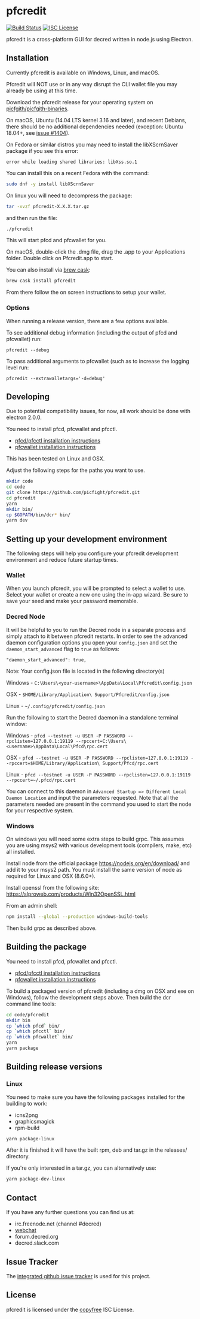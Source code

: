 # pfcredit

[![Build Status](https://travis-ci.org/picfight/pfcredit.png?branch=master)](https://travis-ci.org/picfight/pfcredit)
[![ISC License](http://img.shields.io/badge/license-ISC-blue.svg)](http://copyfree.org)

pfcredit is a cross-platform GUI for decred written in node.js using
Electron.

## Installation

Currently pfcredit is available on Windows, Linux, and macOS.

Pfcredit will NOT use or in any way disrupt the CLI wallet file you may
already be using at this time.

Download the pfcredit release for your operating system on [picfgith/picfgith-binaries](https://github.com/picfgith/picfgith-binaries/releases).

On macOS, Ubuntu (14.04 LTS kernel 3.16 and later), and recent Debians, there should be
no additional dependencies needed (exception: Ubuntu 18.04+, see [issue #1404](https://github.com/picfight/pfcredit/issues/1404)).

On Fedora or similar distros you may need to install the libXScrnSaver
package if you see this error:
```
error while loading shared libraries: libXss.so.1
```

You can install this on a recent Fedora with the command:

```bash
sudo dnf -y install libXScrnSaver
```

On linux you will need to decompress the package:
```bash
tar -xvzf pfcredit-X.X.X.tar.gz
```
and then run the file:
```bash
./pfcredit
```

This will start pfcd and pfcwallet for you.

On macOS, double-click the .dmg file, drag the .app to your
Applications folder.  Double click on Pfcredit.app to start.

You can also install via [brew cask](https://caskroom.github.io):
```bash
brew cask install pfcredit
```

From there follow the on screen instructions to setup your wallet.

### Options

When running a release version, there are a few options available.

To see additional debug information (including the output of pfcd and pfcwallet) run:

```
pfcredit --debug
```

To pass additional arguments to pfcwallet (such as to increase the logging level run:

```
pfcredit --extrawalletargs='-d=debug'
```

## Developing

Due to potential compatibility issues, for now, all work should be
done with electron 2.0.0.

You need to install pfcd, pfcwallet and pfcctl.

- [pfcd/pfcctl installation instructions](https://github.com/picfight/pfcd#updating)
- [pfcwallet installation instructions](https://github.com/picfight/pfcwallet#installation-and-updating)

This has been tested on Linux and OSX.

Adjust the following steps for the paths you want to use.

``` bash
mkdir code
cd code
git clone https://github.com/picfight/pfcredit.git
cd pfcredit
yarn
mkdir bin/
cp $GOPATH/bin/dcr* bin/
yarn dev
```

## Setting up your development environment
The following steps will help you configure your pfcredit development environment and reduce future startup times.

### Wallet
When you launch pfcredit, you will be prompted to select a wallet to use. Select your wallet or create a new one using the in-app wizard. Be sure to save your seed and make your password memorable.

### Decred Node
It will be helpful to you to run the Decred node in a separate process and simply attach to it between pfcredit restarts. In order to see the advanced daemon configuration options you open your ```config.json``` and set the ```daemon_start_advanced``` flag to ```true``` as follows:

```"daemon_start_advanced": true,```

Note: Your config.json file is located in the following directory(s)

Windows - ```C:\Users\<your-username>\AppData\Local\Pfcredit\config.json```

OSX - ```$HOME/Library/Application\ Support/Pfcredit/config.json```

Linux - ```~/.config/pfcredit/config.json```

Run the following to start the Decred daemon in a standalone terminal window:

Windows - ```pfcd --testnet -u USER -P PASSWORD --rpclisten=127.0.0.1:19119 --rpccert=C:\Users\<username>\AppData\Local\Pfcd\rpc.cert```

OSX - ```pfcd --testnet -u USER -P PASSWORD --rpclisten=127.0.0.1:19119 --rpccert=$HOME/Library/Application\ Support/Pfcd/rpc.cert```

Linux - ```pfcd --testnet -u USER -P PASSWORD --rpclisten=127.0.0.1:19119 --rpccert=~/.pfcd/rpc.cert```

You can connect to this daemon in ```Advanced Startup => Different Local Daemon Location``` and input the parameters requested. Note that all the parameters needed are present in the command you used to start the node for your respective system.

### Windows

On windows you will need some extra steps to build grpc.  This assumes
you are using msys2 with various development tools (compilers, make,
etc) all installed.

Install node from the official package https://nodejs.org/en/download/
and add it to your msys2 path.  You must install the same version of node as required for Linux and OSX (8.6.0+).

Install openssl from the following site:
https://slproweb.com/products/Win32OpenSSL.html

From an admin shell:

```bash
npm install --global --production windows-build-tools
```

Then build grpc as described above.

## Building the package

You need to install pfcd, pfcwallet and pfcctl.

- [pfcd/pfcctl installation instructions](https://github.com/picfight/pfcd#updating)
- [pfcwallet installation instructions](https://github.com/picfight/pfcwallet#installation-and-updating)

To build a packaged version of pfcredit (including a dmg on OSX and
exe on Windows), follow the development steps above.  Then build the
dcr command line tools:

```bash
cd code/pfcredit
mkdir bin
cp `which pfcd` bin/
cp `which pfcctl` bin/
cp `which pfcwallet` bin/
yarn
yarn package
```

## Building release versions

### Linux

You need to make sure you have the following packages installed for the building to work:
- icns2png
- graphicsmagick
- rpm-build

```bash
yarn package-linux
```

After it is finished it will have the built rpm, deb and tar.gz in the releases/ directory.

If you're only interested in a tar.gz, you can alternatively use:

```bash
yarn package-dev-linux
```

## Contact

If you have any further questions you can find us at:

- irc.freenode.net (channel #decred)
- [webchat](https://webchat.freenode.net/?channels=decred)
- forum.decred.org
- decred.slack.com

## Issue Tracker

The
[integrated github issue tracker](https://github.com/picfight/pfcredit/issues)
is used for this project.

## License

pfcredit is licensed under the [copyfree](http://copyfree.org) ISC License.
